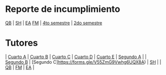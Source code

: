 # Reporte de incumplimiento


[QB](https://docs.google.com/spreadsheets/d/1T0SXT01V0STvH-umj_X7TzANdwbjf3KoTeRrjoMYwjs/edit?usp=sharing) | [SH](https://docs.google.com/spreadsheets/d/1v_RJx4Td5yqgUxlQ61t6VoJjsSjGiNZmwiwKLkD3Q8s/edit?usp=sharing) | [EA](https://docs.google.com/spreadsheets/d/1IV_goZzPWRtV1miwo0ftoojTk-NxIfly9iodJJD7oB4/edit?usp=sharing)
[FM](https://docs.google.com/spreadsheets/d/1qfDflqitOr6OJalIVz5rseYWN62iDz3I-s0LW4amrcE/edit?usp=sharing) | [4to semestre](https://docs.google.com/spreadsheets/d/1hkmieyNZBHgulPSqDqbhHXWvVIpaw4RTtNpNJSqdevw/edit?usp=sharing) | [2do semestre](https://docs.google.com/spreadsheets/d/1r2c_lE0QjTh6TrYZE9ynf65wvrzFqd9z8gyBndaPE8M/edit?usp=sharing)


# Tutores


| [Cuarto A](https://forms.gle/r6q76vwTvAHF2UVt7) | [Cuarto B](https://forms.gle/8KH2RLAByos2VhRX8) | [Cuarto C](https://forms.gle/Kq8EQjSxNq9tKgcQ8) 
| [Cuarto D](https://forms.gle/ZE6GZXR7d56ohDpE8) | [Cuarto E](https://forms.gle/6BrTo5KtAF4wWwX99?usp=sharing) | [Segundo A](https://forms.gle/w8AaGdmPPjbsPzfZ9) |
| [Segundo B](https://forms.gle/vhnWvyqRH6QXHFgq5) | [Segundo C]https://forms.gle/V55ZmG9Vwhg6UQX8A) |     [SH](https://forms.gle/aYZNNqTxRyZ7iT218)    |
|     [QB](https://forms.gle/HQBpP1TS7em2JMVDA)    |     [FM](https://forms.gle/daqkByRJif3CLwJe8)    |     [EA](https://forms.gle/TfA3odekugAiL3Uz5)    |
